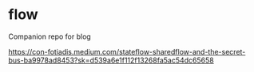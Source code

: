 # flow

Companion repo for blog

https://con-fotiadis.medium.com/stateflow-sharedflow-and-the-secret-bus-ba9978ad8453?sk=d539a6e1f112f13268fa5ac54dc65658




